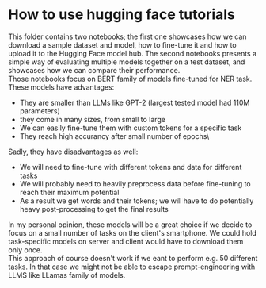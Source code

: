 # How to use hugging face tutorials
This folder contains two notebooks; the first one showcases how we can download a sample dataset and model, how to fine-tune it
and how to upload it to the Hugging Face model hub. The second notebooks presents a simple way of evaluating multiple models
together on a test dataset, and showcases how we can compare their performance. \
Those notebooks focus on BERT family of models fine-tuned for NER task. \
These models have advantages:
- They are smaller than LLMs like GPT-2 (largest tested model had 110M parameters)
- they come in many sizes, from small to large
- We can easily fine-tune them with custom tokens for a specific task
- They reach high accurancy after small number of epochs\

Sadly, they have disadvantages as well:
- We will need to fine-tune with different tokens and data for different tasks
- We will probably need to heavily preprocess data before fine-tuning to reach their maximum potential
- As a result we get words and their tokens; we will have to do potentially heavy post-processing to get the final results

In my personal opinion, these models will be a great choice if we decide to focus on a small number
of tasks on the client's smartphone. We could hold task-specific models on server and client would have to download them only once. \
This approach of course doesn't work if we eant to perform e.g. 50 different tasks. In that case we might not be able to escape
prompt-engineering with LLMS like LLamas family of models.
